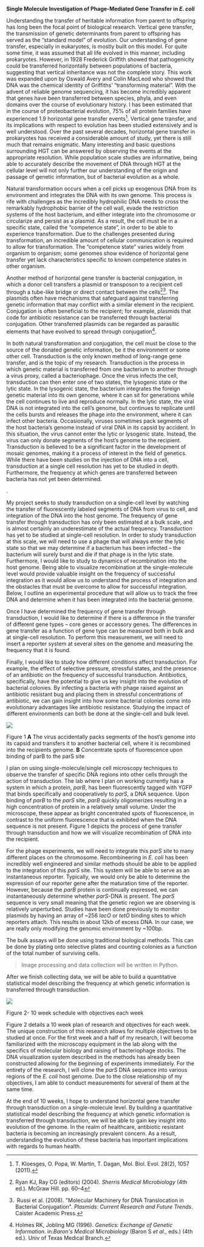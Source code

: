 **Single Molecule Investigation of Phage-Mediated Gene Transfer in *E.
coli***

Understanding the transfer of heritable information from parent to
offspring has long been the focal point of biological research. Vertical
gene transfer, the transmission of genetic determinants from parent to
offspring has served as the “standard model” of evolution. Our
understanding of gene transfer, especially in eukaryotes, is mostly
built on this model. For quite some time, it was assumed that all life
evolved in this manner, including prokaryotes. However, in 1928
Frederick Griffith showed that pathogenicity could be transferred
horizontally between populations of bacteria, suggesting that vertical
inheritance was not the complete story. This work was expanded upon by
Oswald Avery and Colin MacLeod who showed that DNA was the chemical
identity of Griffiths’ “transforming material”. With the advent of
reliable genome sequencing, it has become incredibly apparent that genes
have been transferred between species, phyla, and even domains over the
course of evolutionary history. I has been estimated that in the course
of proteobacterial evolution, 75% of all protein families have
experienced 1.9 horizontal gene transfer events[^1]. Vertical gene
transfer, and its implications with respect to evolution has been
studied extensively and is well understood. Over the past several
decades, horizontal gene transfer in prokaryotes has received a
considerable amount of study, yet there is still much that remains
enigmatic. Many interesting and basic questions surrounding HGT can be
answered by observing the events at the appropriate resolution. While
population scale studies are informative, being able to accurately
describe the movement of DNA through HGT at the cellular level will not
only further our understanding of the origin and passage of genetic
information, but of bacterial evolution as a whole.

Natural transformation occurs when a cell picks up exogenous DNA from
its environment and integrates the DNA with its own genome. This process
is rife with challenges as the incredibly hydrophilic DNA needs to cross
the remarkably hydrophobic barrier of the cell wall, evade the
restriction systems of the host bacterium, and either integrate into the
chromosome or circularize and persist as a plasmid. As a result, the
cell must be in a specific state, called the “competence state”, in
order to be able to experience transformation. Due to the challenges
presented during transformation, an incredible amount of cellular
communication is required to allow for transformation. The “competence
state” varies widely from organism to organism; some genomes show
evidence of horizontal gene transfer yet lack characteristics specific
to known competence states in other organism.

Another method of horizontal gene transfer is bacterial conjugation, in
which a donor cell transfers a plasmid or transposon to a recipient cell
through a tube-like bridge or direct contact between the cells[^2][^3].
The plasmids often have mechanisms that safeguard against transferring
genetic information that may conflict with a similar element in the
recipient. Conjugation is often beneficial to the recipient; for
example, plasmids that code for antibiotic resistance can be transferred
through bacterial conjugation. Other transferred plasmids can be
regarded as parasitic elements that have evolved to spread through
conjugation[^4].

In both natural transformation and conjugation, the cell must be close
to the source of the donated genetic information, be it the environment
or some other cell. Transduction is the only known method of long-range
gene transfer, and is the topic of my research. Transduction is the
process in which genetic material is transferred from one bacterium to
another through a virus proxy, called a bacteriophage. Once the virus
infects the cell, transduction can then enter one of two states, the
lysogenic state or the lytic state. In the lysogenic state, the
bacterium integrates the foreign genetic material into its own genome,
where it can sit for generations while the cell continues to live and
reproduce normally. In the lytic state, the viral DNA is not integrated
into the cell’s genome, but continues to replicate until the cells
bursts and releases the phage into the environment, where it can infect
other bacteria. Occasionally, viruses sometimes pack segments of the
host bacteria’s genome instead of viral DNA in its capsid by accident.
In this situation, the virus cannot enter the lytic or lysogenic state.
Instead, the virus can only donate segments of the host’s genome to the
recipient. Transduction is believed to be a significant factor in the
development of mosaic genomes, making it a process of interest in the
field of genetics. While there have been studies on the injection of DNA
into a cell, transduction at a single cell resolution has yet to be
studied in depth. Furthermore, the frequency at which genes are
transferred between bacteria has not yet been determined.

.

My project seeks to study transduction on a single-cell level by
watching the transfer of fluorescently labeled segments of DNA from
virus to cell, and integration of the DNA into the host genome. The
frequency of gene transfer through transduction has only been estimated
at a bulk scale, and is almost certainly an underestimate of the actual
frequency. Transduction has yet to be studied at single-cell resolution.
In order to study transduction at this scale, we will need to use a
phage that will always enter the lytic state so that we may determine if
a bacterium has been infected – the bacterium will surely burst and die
if that phage is in the lytic state. Furthermore, I would like to study
to dynamics of recombination into the host genome. Being able to
visualize recombination at the single-molecule level would provide
valuable insight on the frequency of successful integration as it would
allow us to understand the process of integration and the obstacles that
must be overcome to allow for successful integration. Below, I outline
an experimental procedure that will allow us to track the free DNA and
determine when it has been integrated into the bacterial genome.

Once I have determined the frequency of gene transfer through
transduction, I would like to determine if there is a difference in the
transfer of different gene types – core genes or accessory genes. The
differences in gene transfer as a function of gene type can be measured
both in bulk and at single-cell resolution. To perform this measurement,
we will need to insert a reporter system at several sites on the genome
and measuring the frequency that it is found.

Finally, I would like to study how different conditions affect
transduction. For example, the effect of selective pressure, stressful
states, and the presence of an antibiotic on the frequency of successful
transduction. Antibiotics, specifically, have the potential to give us
key insight into the evolution of bacterial colonies. By infecting a
bacteria with phage raised against an antibiotic resistant bug and
placing them in stressful concentrations of antibiotic, we can gain
insight into how some bacterial colonies come into evolutionary
advantages like antibiotic resistance. Studying the impact of different
environments can both be done at the single-cell and bulk level.

![](media/image1.png)

Figure 1 **A** The virus accidentally packs segments of the host’s
genome into its capsid and transfers it to another bacterial cell, where
it is recombined into the recipients genome. **B** Concentrate spots of
fluorescence upon binding of parB to the parS site

I plan on using single-molecule/single cell microscopy techniques to
observe the transfer of specific DNA regions into other cells through
the action of transduction. The lab where I plan on working currently
has a system in which a protein, *parB*, has been fluorescently tagged
with YGFP that binds specifically and cooperatively to *parS*, a DNA
sequence. Upon binding of *parB* to the *parS* site, *parB* quickly
oligomerizes resulting in a high concentration of protein in a
relatively small volume. Under the microscope, these appear as bright
concentrated spots of fluorescence, in contrast to the uniform
fluorescence that is exhibited when the DNA sequence is not present.
Figure 1 depicts the process of gene transfer through transduction and
how we will visualize recombination of DNA into the recipient.

For the phage experiments, we will need to integrate this *parS* site to
many different places on the chromosome. Recombineering in *E. coli* has
been incredibly well engineered and similar methods should be able to be
applied to the integration of this *parS* site. This system will be able
to serve as an instantaneous reporter. Typically, we would only be able
to determine the expression of our reporter gene after the maturation
time of the reporter. However, because the *parB* protein is continually
expressed, we can instantaneously determine whether *parS*-DNA is
present. The *parS* sequence is very small meaning that the genetic
region we are observing is relatively unperturbed. Studies have been
done previously to monitor plasmids by having an array of \~256 *lacO*
or *tetO* binding sites to which reporters attach. This results in about
12kb of excess DNA. In our case, we are really only modifying the
genomic environment by \~100bp.

The bulk assays will be done using traditional biological methods. This
can be done by plating onto selective plates and counting colonies as a
function of the total number of surviving cells.

> Image processing and data collection will be written in Python.

After we finish collecting data, we will be able to build a quantitative
statistical model describing the frequency at which genetic information
is transferred through transduction.

![](media/image2.png)

Figure 2- 10 week schedule with objectives each week

Figure 2 details a 10 week plan of research and objectives for each
week. The unique construction of this research allows for multiple
objectives to be studied at once. For the first week and a half of my
research, I will become familiarized with the microscopy equipment in
the lab along with the specifics of molecular biology and raising of
bacteriophage stocks. The DNA visualization system described in the
methods has already been constructed allowing for the beginning of
experiments immediately. For the entirety of the research, I will clone
the *parS* DNA sequence into various regions of the *E. coli* host
genome. Due to the close relationship of my objectives, I am able to
conduct measurements for several of them at the same time.

At the end of 10 weeks, I hope to understand horizontal gene transfer
through transduction on a single-molecule level. By building a
quantitative statistical model describing the frequency at which genetic
information is transferred through transduction, we will be able to gain
key insight into evolution of the genome. In the realm of healthcare,
antibiotic resistant bacteria is becoming an increasingly prevalent
concern. As a result, understanding the evolution of these bacteria has
important implications with regards to human health.

[^1]: T. Kloesges, O. Popa, W. Martin, T. Dagan, Mol. Biol. Evol. 28(2),
    1057 (2011).

[^2]: Ryan KJ, Ray CG (editors) (2004). *Sherris Medical
    Microbiology* (4th ed.). McGraw Hill. pp. 60–4

[^3]:  Russi et al. (2008). "Molecular Machinery for DNA Translocation
    in Bacterial Conjugation". *Plasmids: Current Research and Future
    Trends*. Caister Academic Press.

[^4]: Holmes RK, Jobling MG (1996). *Genetics: Exchange of Genetic
    Information.* in:*Baron's Medical Microbiology* (Baron S *et al.*,
    eds.) (4th ed.). Univ of Texas Medical Branch.
